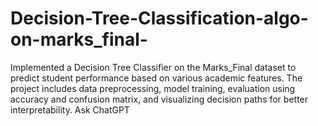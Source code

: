 # Decision-Tree-Classification-algo-on-marks_final-
Implemented a Decision Tree Classifier on the Marks_Final dataset to predict student performance based on various academic features. The project includes data preprocessing, model training, evaluation using accuracy and confusion matrix, and visualizing decision paths for better interpretability.          Ask ChatGPT
